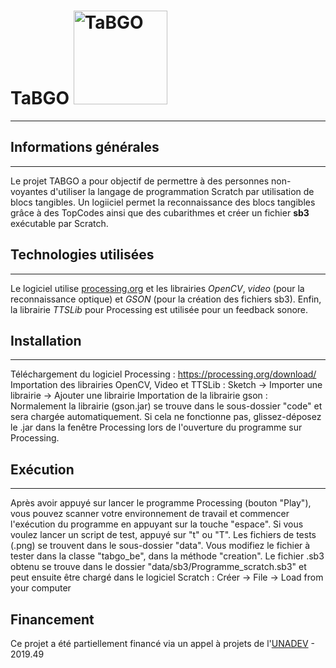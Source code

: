 # TaBGO <img src="https://github.com/truillet/tabgo_be/blob/main/documentation/images/tabgo.png" width=150 alt="TaBGO">
***

## Informations générales
***
Le projet TABGO a pour objectif de permettre à des personnes non-voyantes d'utiliser la langage de programmation Scratch par utilisation de blocs tangibles. 
Un logiiciel permet la reconnaissance des blocs tangibles grâce à des TopCodes ainsi que des cubarithmes et
créer un fichier **sb3** exécutable par Scratch.

## Technologies utilisées
***
Le logiciel utilise [processing.org](https://www.processing.org) et les librairies *OpenCV*, *video* (pour la reconnaissance optique) et *GSON* (pour la création des fichiers sb3).
Enfin, la librairie *TTSLib* pour Processing est utilisée pour un feedback sonore.

## Installation
***
Téléchargement du logiciel Processing : https://processing.org/download/
Importation des librairies OpenCV, Video et TTSLib : Sketch -> Importer une librairie -> Ajouter une librairie
Importation de la librairie gson : Normalement la librairie (gson.jar) se trouve dans le sous-dossier "code" et sera
chargée automatiquement. Si cela ne fonctionne pas, glissez-déposez le .jar dans la fenêtre Processing lors de l'ouverture
du programme sur Processing.

## Exécution
***
Après avoir appuyé sur lancer le programme Processing (bouton "Play"), vous pouvez scanner votre
environnement de travail et commencer l'exécution du programme en appuyant sur la touche "espace".
Si vous voulez lancer un script de test, appuyé sur "t" ou "T".
Les fichiers de tests (.png) se trouvent dans le sous-dossier "data". Vous modifiez le fichier à tester dans
la classe "tabgo_be", dans la méthode "creation".
Le fichier .sb3 obtenu se trouve dans le dossier "data/sb3/Programme_scratch.sb3" et peut ensuite être chargé
dans le logiciel Scratch : Créer -> File -> Load from your computer

## Financement
Ce projet a été partiellement financé via un appel à projets de l'[UNADEV](https://www.unadev.com/nos-missions/appel-a-projets) - 2019.49 
